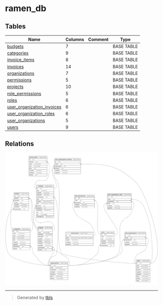 # ramen_db

## Tables

| Name | Columns | Comment | Type |
| ---- | ------- | ------- | ---- |
| [budgets](budgets.md) | 7 |  | BASE TABLE |
| [categories](categories.md) | 9 |  | BASE TABLE |
| [invoice_items](invoice_items.md) | 8 |  | BASE TABLE |
| [invoices](invoices.md) | 14 |  | BASE TABLE |
| [organizations](organizations.md) | 7 |  | BASE TABLE |
| [permissions](permissions.md) | 5 |  | BASE TABLE |
| [projects](projects.md) | 10 |  | BASE TABLE |
| [role_permissions](role_permissions.md) | 5 |  | BASE TABLE |
| [roles](roles.md) | 6 |  | BASE TABLE |
| [user_organization_invoices](user_organization_invoices.md) | 6 |  | BASE TABLE |
| [user_organization_roles](user_organization_roles.md) | 6 |  | BASE TABLE |
| [user_organizations](user_organizations.md) | 5 |  | BASE TABLE |
| [users](users.md) | 9 |  | BASE TABLE |

## Relations

![er](schema.svg)

---

> Generated by [tbls](https://github.com/k1LoW/tbls)
